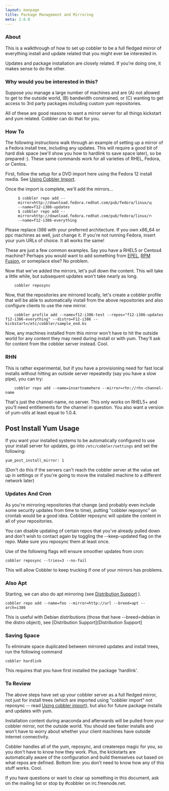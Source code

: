 ```yaml
---
layout: manpage
title: Package Management and Mirroring
meta: 2.6.0
---
```


<h3>About</h3>

<p>This is a walkthrough of how to set up cobbler to be a full fledged
mirror of everything install and update related that you might ever
be interested in.</p>

<p>Updates and package installation are closely related. If you're
doing one, it makes sense to do the other.</p>

<h3>Why would you be interested in this?</h3>

<p>Suppose you manage a large number of machines and are (A) not
allowed to get to the outside world, (B) bandwidth constrained, or
(C) wanting to get access to 3rd party packages including custom
yum repositories.</p>

<p>All of these are good reasons to want a mirror server for all
things kickstart and yum related. Cobbler can do that for you.</p>

<h3>How To</h3>

<p>The following instructions walk through an example of setting up a
mirror of a Fedora install tree, including any updates. This will
require a good bit of hard disk space (we'll show you how to
hardlink to save space later), so be prepared :). These same
commands work for all varieties of RHEL, Fedora, or Centos.</p>

<p>First, follow the setup for a DVD import here using the Fedora 12
install media. See
<a href="Using%20cobbler%20import">Using Cobbler Import</a>.</p>

<p>Once the import is complete, we'll add the mirrors...</p>

<p><figure class="highlight"><pre><code class="language-bash" data-lang="bash">$ cobbler repo add --mirror=http://download.fedora.redhat.com/pub/fedora/linux/updates/12/ --name=f12-i386-updates
$ cobbler repo add --mirror=http://download.fedora.redhat.com/pub/fedora/linux/releases/12/Everything/i386/ --name=f12-i386-everything</code></pre></figure></p>

<p>Please replace i386 with your preferred architecture. If you own
x86_64 or ppc machines as well, just change it. If you're not
running Fedora, insert your yum URLs of choice. It all works the
same!</p>

<p>These are just a few common examples. Say you have a RHEL5 or
Centos4 machine? Perhaps you would want to add something from
<a href="http://fedoraproject.org/wiki/EPEL">EPEL</a>,
<a href="http://rpmfusion.org/">RPM Fusion</a>, or someplace else? No
problem.</p>

<p>Now that we've added the mirrors, let's pull down the content. This
will take a little while, but subsequent updates won't take nearly
as long.</p>

<pre><code>    cobbler reposync 
</code></pre>

<p>Now, that the repositories are mirrored locally, let's create a
cobbler profile that will be able to automatically install from the
above repositories and also configure clients to use the new
mirror.</p>

<pre><code>    cobbler profile add --name=f12-i386-test --repos="f12-i386-updates f12-i386-everything" --distro=F12-i386 --kickstart=/etc/cobbler/sample_end.ks 
</code></pre>

<p>Now, any machines installed from this mirror won't have to hit the
outside world for any content they may need during install or with
yum. They'll ask for content from the cobbler server instead.
Cool.</p>

<h3>RHN</h3>

<p>This is rather experimental, but if you have a provisioning need
for fast local installs without hitting an outside server
repeatedly (say you have a slow pipe), you can try:</p>

<pre><code>    cobbler repo add --name=insertnamehere --mirror=rhn://rhn-channel-name 
</code></pre>

<p>That's just the channel-name, no server. This only works on RHEL5+
and you'll need entitlements for the channel in question. You also
want a version of yum-utils at least equal to 1.0.4.</p>

<h2>Post Install Yum Usage</h2>

<p>If you want your installed systems to be automatically configured
to use your install server for updates, go into
<code>/etc/cobbler/settings</code> and set the following:</p>

<pre><code>yum_post_install_mirror: 1
</code></pre>

<p>(Don't do this if the servers can't reach the cobbler server at the
value set up in settings or if you're going to move the installed
machine to a different network later)</p>

<h3>Updates And Cron</h3>

<p>As you're mirroring repositories that change (and probably even
include some security updates from time to time), putting "cobbler
reposync" on crontab would be a good idea. Cobbler reposync will
update the content in all of your repositories.</p>

<p>You can disable updating of certain repos that you've already
pulled down and don't wish to contact again by toggling the
--keep-updated flag on the repo. Make sure you reposync them at
least once.</p>

<p>Use of the following flags will ensure smoother updates from cron:</p>

<pre><code>cobbler reposync --tries=3 --no-fail
</code></pre>

<p>This will allow Cobbler to keep trucking if one of your mirrors has
problems.</p>

<h3>Also Apt</h3>

<p>Starting, we can also do apt mirroring (see
<a href="Distribution%20Support">Distribution Support</a> ).</p>

<pre><code>cobbler repo add --name=foo --mirror=http://url --breed=apt --arch=i386
</code></pre>

<p>This is useful with Debian distributions (those that have
--breed=debian in the distro object), see
[Distribution Support](Distribution Support]</p>

<h3>Saving Space</h3>

<p>To eliminate space duplicated between mirrored updates and install
trees, run the following command</p>

<pre><code>cobbler hardlink
</code></pre>

<p>This requires that you have first installed the package
'hardlink'.</p>

<h3>To Review</h3>

<p>The above steps have set up your cobbler server as a full fledged
mirror, not just for install trees (which are imported using
"cobbler import" not reposync -- read
<a href="/cobbler/wiki/UsingCobblerImport">Using cobbler import</a>), but also
for future package installs and updates with yum.</p>

<p>Installation content during anaconda and afterwards will be pulled
from your cobbler mirror, not the outside world. You should see
faster installs and won't have to worry about whether your client
machines have outside internet connectivity.</p>

<p>Cobbler handles all of the yum, reposync, and createrepo magic for
you, so you don't have to know how they work. Plus, the kickstarts
are automatically aware of the configuration and build themselves
out based on what repos are defined. Bottom line: you don't need to
know how any of this stuff works. Cool.</p>

<p>If you have questions or want to clear up something in this
document, ask on the mailing list or stop by #cobbler on
irc.freenode.net.</p>
